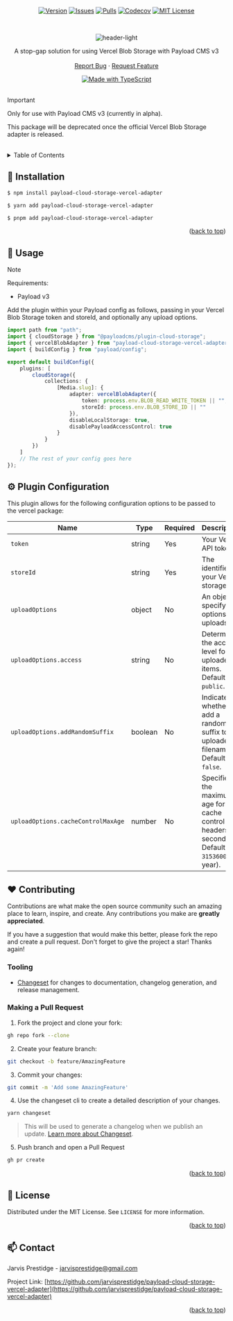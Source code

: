 <div align="center" id="top">

<!-- https://www.markdownguide.org/basic-syntax/#reference-style-links -->

[![Version][version-shield]][version-url]
[![Issues][issues-shield]][issues-url]
[![Pulls][pulls-shield]][pulls-url]
[![Codecov][codecov-shield]][codecov-url]
[![MIT License][license-shield]][license-url]

</div>

<br />
<div align="center">

![header-light](https://github.com/JarvisPrestidge/payload-cloud-storage-vercel-adapter/assets/6669336/b06bd7cb-e9e0-405c-872d-92ecbf86ec63)

  <p align="center">
    A stop-gap solution for using Vercel Blob Storage with Payload CMS v3 
    <br />
    <br />
    <a href="https://github.com/JarvisPrestidge/payload-cloud-storage-vercel-adapter/issues">Report Bug</a>
    ·
    <a href="https://github.com/JarvisPrestidge/payload-cloud-storage-vercel-adapter/issues">Request Feature</a>
  </p>
</div>

<div align="center">

  <a href="https://www.typescriptlang.org/">
    <img src="https://user-images.githubusercontent.com/6669336/169691369-e95c9e02-f33a-40f6-89e4-3709d16440d5.svg" alt="Made with TypeScript">
  </a>

</div>

<br />

> [!IMPORTANT]
> Only for use with Payload CMS v3 (currently in alpha).
>
> This package will be deprecated once the official Vercel Blob Storage adapter is released.

<br/>

<!-- TABLE OF CONTENTS -->
<details>
  <summary>Table of Contents</summary>
  <ol>
      <li><a href="#installation">Installation</a></li>
      <li><a href="#usage">Usage</a></li>
      <li><a href="#api">API</a></li>
      <li><a href="#contributing">Contributing</a></li>
      <li><a href="#license">License</a></li>
      <li><a href="#contact">Contact</a></li>
  </ol>
</details>

## 💾 Installation

```bash
$ npm install payload-cloud-storage-vercel-adapter
```

```bash
$ yarn add payload-cloud-storage-vercel-adapter
```

```bash
$ pnpm add payload-cloud-storage-vercel-adapter
```

<p align="right">(<a href="#top">back to top</a>)</p>

## 🔨 Usage

> [!NOTE]
> Requirements:
>
> -   Payload v3

Add the plugin within your Payload config as follows, passing in your Vercel Blob Storage token and storeId, and optionally any upload options.

```typescript
import path from "path";
import { cloudStorage } from "@payloadcms/plugin-cloud-storage";
import { vercelBlobAdapter } from "payload-cloud-storage-vercel-adapter";
import { buildConfig } from "payload/config";

export default buildConfig({
    plugins: [
        cloudStorage({
            collections: {
                [Media.slug]: {
                    adapter: vercelBlobAdapter({
                        token: process.env.BLOB_READ_WRITE_TOKEN || "",
                        storeId: process.env.BLOB_STORE_ID || ""
                    }),
                    disableLocalStorage: true,
                    disablePayloadAccessControl: true
                }
            }
        })
    ]
    // The rest of your config goes here
});
```

## ⚙️ Plugin Configuration

This plugin allows for the following configuration options to be passed to the vercel package:

| Name                               | Type    | Required | Description                                                                                     |
| ---------------------------------- | ------- | -------- | ----------------------------------------------------------------------------------------------- |
| `token`                            | string  | Yes      | Your Vercel API token.                                                                          |
| `storeId`                          | string  | Yes      | The identifier of your Vercel storage.                                                          |
| `uploadOptions`                    | object  | No       | An object specifying options for uploads.                                                       |
| `uploadOptions.access`             | string  | No       | Determines the access level for uploaded items. Default: `public`.                              |
| `uploadOptions.addRandomSuffix`    | boolean | No       | Indicates whether to add a random suffix to uploaded filenames. Default: `false`.               |
| `uploadOptions.cacheControlMaxAge` | number  | No       | Specifies the maximum age for cache control headers (in seconds). Default: `31536000` (1 year). |

## ❤️ Contributing

Contributions are what make the open source community such an amazing place to learn, inspire, and create. Any contributions you make are **greatly appreciated**.

If you have a suggestion that would make this better, please fork the repo and create a pull request.
Don't forget to give the project a star! Thanks again!

### Tooling

-   [Changeset](https://github.com/atlassian/changesets) for changes to documentation, changelog generation, and release management.

### Making a Pull Request

1. Fork the project and clone your fork:

```bash
gh repo fork --clone
```

2. Create your feature branch:

```bash
git checkout -b feature/AmazingFeature
```

3. Commit your changes:

```bash
git commit -m 'Add some AmazingFeature'
```

4. Use the changeset cli to create a detailed description of your changes.

```bash
yarn changeset
```

> This will be used to generate a changelog when we publish an update. [Learn more about Changeset](https://github.com/atlassian/changesets/tree/master/packages/cli).

5. Push branch and open a Pull Request

```bash
gh pr create
```

<p align="right">(<a href="#top">back to top</a>)</p>

## 📜 License

Distributed under the MIT License. See `LICENSE` for more information.

<p align="right">(<a href="#top">back to top</a>)</p>

## 📫 Contact

Jarvis Prestidge - jarvisprestidge@gmail.com

Project Link: [https://github.com/jarvisprestidge/payload-cloud-storage-vercel-adapter](https://github.com/jarvisprestidge/payload-cloud-storage-vercel-adapter)

<p align="right">(<a href="#top">back to top</a>)</p>

<!-- https://www.markdownguide.org/basic-syntax/#reference-style-links -->

[typescript-shield]: https://img.shields.io/badge/made%20with-typescript-%23007ACC?style=for-the-badge&link=https://www.typescriptlang.org "TypeScript (External Link)"
[issues-shield]: https://img.shields.io/github/issues/JarvisPrestidge/payload-cloud-storage-vercel-adapter.svg?style=for-the-badge
[issues-url]: https://github.com/JarvisPrestidge/payload-cloud-storage-vercel-adapter/issues
[pulls-shield]: https://img.shields.io/github/issues-pr/JarvisPrestidge/payload-cloud-storage-vercel-adapter.svg?style=for-the-badge
[pulls-url]: https://github.com/JarvisPrestidge/payload-cloud-storage-vercel-adapter/pulls
[license-shield]: https://img.shields.io/github/license/JarvisPrestidge/payload-cloud-storage-vercel-adapter.svg?style=for-the-badge
[license-url]: https://github.com/JarvisPrestidge/payload-cloud-storage-vercel-adapter/blob/master/LICENSE.txt
[codecov-shield]: https://img.shields.io/codecov/c/gh/JarvisPrestidge/payload-cloud-storage-vercel-adapter?style=for-the-badge
[codecov-url]: https://app.codecov.io/gh/JarvisPrestidge/payload-cloud-storage-vercel-adapter
[version-shield]: https://img.shields.io/github/package-json/v/jarvisprestidge/payload-cloud-storage-vercel-adapter?style=for-the-badge
[version-url]: https://www.npmjs.com/package/payload-cloud-storage-vercel-adapter
[check-icon]: https://github.com/bjss/eng-blocks-frontend-exemplar/assets/6669336/5c41ecfa-51c8-475f-964d-af733eb70d51

